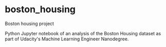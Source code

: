 # boston_housing
Boston housing project

Python Jupyter notebook of an analysis of the Boston Housing dataset as part of Udacity's Machine Learning Engineer Nanodegree.
